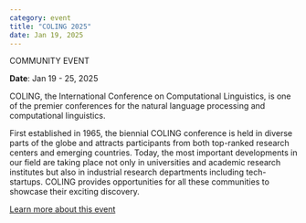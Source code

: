 ```yaml
---
category: event
title: "COLING 2025"
date: Jan 19, 2025
---
```

<div class="community-event">COMMUNITY EVENT</div>

**Date**: Jan 19 - 25, 2025

COLING, the International Conference on Computational Linguistics, is one of the premier conferences for the natural language processing and computational linguistics.

First established in 1965, the biennial COLING conference is held in diverse parts of the globe and attracts participants from both top-ranked research centers and emerging countries. Today, the most important developments in our field are taking place not only in universities and academic research institutes but also in industrial research departments including tech-startups. COLING provides opportunities for all these communities to showcase their exciting discovery.

[Learn more about this event](https://coling2025.org/)
